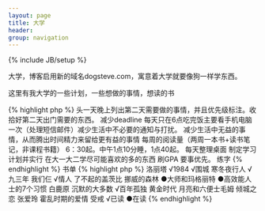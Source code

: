 ```yaml
---
layout: page
title: 大学
header:
group: navigation
---
```

{% include JB/setup %}

大学，博客启用新的域名dogsteve.com，寓意着大学就要像狗一样学东西。

这里有我大学的一些计划，一些想做的事情，想读的书

{% highlight php %}
头一天晚上列出第二天需要做的事情，并且优先级标注。收拾好第二天出门需要的东西。
减少deadline
每天只在6点吃完饭主要看手机电脑一次（处理短信邮件）减少生活中不必要的通知与打扰。
减少生活中无益的事情，从而腾出时间精力来留给更有益的事情
每周的阅读量（两周一本书+读书笔记，非课程书籍）
6：30起。中午1点10分睡，1点40起。
每天整理桌面
制定学习计划并实行
在大一大二学尽可能喜欢的多的东西
刷GPA
要事优先。
练字
{% endhighlight %}
书单
{% highlight php %}
洛丽塔
√1984
√围城
寒冬夜行人
√九三年
我们仨
√情人
了不起的盖茨比
挪威的森林
●大师和玛格丽特
●高效能人士的7个习惯
白鹿原
沉默的大多数
√百年孤独
黄金时代
月亮和六便士毛姆
倾城之恋 张爱玲
霍乱时期的爱情
受戒
√已读 ●在读
{% endhighlight %}
